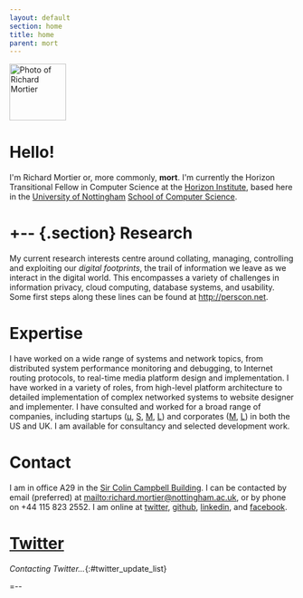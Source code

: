 ```yaml
---
layout: default
section: home
title: home
parent: mort
---
```


<img class='inset right' 
     src='{{ site.url_root }}images/mort.png' 
     title='Richard Mortier' 
     alt='Photo of Richard Mortier' height='100px' />

Hello!
======

I'm Richard Mortier or, more commonly, **mort**.  I'm currently the
Horizon Transitional Fellow in Computer Science at the [Horizon
Institute][horizon], based here in the [University of
Nottingham][nottingham] [School of Computer Science][cs].

[horizon]: https://www.horizon.ac.uk/
[nottingham]: http://www.nottingham.ac.uk/
[cs]: http://www.cs.nott.ac.uk/


+-- {.section}
Research
========

My current research interests centre around collating, managing,
controlling and exploiting our _digital footprints_, the trail of
information we leave as we interact in the digital world.  This
encompasses a variety of challenges in information privacy, cloud
computing, database systems, and usability.  Some first steps along
these lines can be found at <http://perscon.net>.

<!-- I have now added some [project suggestions][projects] for
students here at Nottingham.  If anyone else either implements any of
these, can prove that they're impossible, or has any other interesting
comment to make, please [mail me][e]. -->

[projects]: research/2010-projects/
[e]: mailto:richard.mortier@nottingham.ac.uk


Expertise
========= 

I have worked on a wide range of systems and network topics, from
distributed system performance monitoring and debugging, to Internet
routing protocols, to real-time media platform design and
implementation.  I have worked in a variety of roles, from high-level
platform architecture to detailed implementation of complex networked
systems to website designer and implementer.  I have consulted and
worked for a broad range of companies, including startups
([&mu;][vipadia], [S][camrivox], [M][cplane], [L][alertme]) and
corporates ([M][sprint], [L][microsoft]) in both the US and UK.  I am
available for consultancy and selected development work.

[vipadia]: http://vipadia.com/
[camrivox]: http://camrivox.com/
[cplane]: http://cplane.com/
[alertme]: http://alertme.com/
[sprint]: http://sprint.com/
[microsoft]: http://microsoft.com/


Contact
=======

I am in office A29 in the [Sir Colin Campbell Building][map].  I can
be contacted by email (preferred) at
<mailto:richard.mortier@nottingham.ac.uk>, or by phone on +44 115 823
2552.  I am online at [twitter][], [github][], [linkedin][], and
[facebook][].

[map]: http://unip.nottingham.ac.uk/default.asp?id=7
[twitter]: http://twitter.com/mort___
[github]: http://github.com/mor1
[linkedin]: http://linkedin.com/in/richardmortier
[facebook]: http://facebook.com/richard.mortier


[Twitter][]
=======

<script type="text/javascript" src="http://twitter.com/javascripts/blogger.js"> </script>

*Contacting Twitter...*{:#twitter_update_list}

<script type="text/javascript"
        src="http://twitter.com/statuses/user_timeline/mort___.json?callback=twitterCallback2&count=1"> </script>


=--
